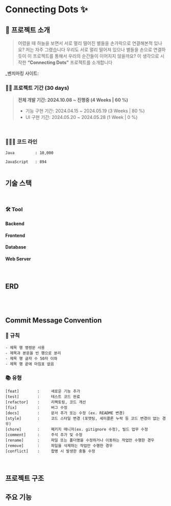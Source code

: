 # Connecting Dots ✨


## 📢 프로젝트 소개
> 어렸을 때 하늘을 보면서 서로 멀리 떨어진 별들을 손가락으로 연결해본적 있나요? 저는 자주 그랬습니다
> 우리도 서로 멀리 떨어져 있으나 별들을  손으로 연결하듯이 이 프로젝트를 통해서 우리의 순간들이 이어지지 않을까요?
> 이 생각으로 시작한 <strong>“Connecting Dots”</strong> 프로젝트를 소개합니다

_벤치마킹 사이트: 
<br>

### 🏃🏻 프로젝트 기간 (30 days)
> **전체 개발 기간: 2024.10.08 ~ 진행중 (4 Weeks | 60 %)**
> - 기능 구현 기간: 2024.04.15 ~ 2024.05.19 (3 Weeks | 80 %) <br>
> - UI 구현 기간: 2024.05.20 ~ 2024.05.28 (1 Week | 0 %) <br>


<br>

### 👨🏻‍💻 코드 라인 
<pre><code>Java         : 10,000 <br>
JavaScript   : 894 <br> </code></pre> 



## 기술 스택

<br>

### 🛠️ Tool

#### Backend

#### Frontend

#### Database

#### Web Server

<br>



## ERD

<br>
<br>

## Commit Message Convention
###  🤝 규칙
<pre><code>- 제목 행 명령문 사용
- 제목과 본문을 빈 행으로 분리
- 제목 행 글자 수 50자 이하
- 제목 행 끝에 마침표 없음</code></pre>

###  📚 유형
<pre><code>[feat]        :     새로운 기능 추가
[test]        :     테스트 코드 완료 
[refactor]    :     리팩토링, 코드 개선
[fix]         :     버그 수정
[docs]        :     문서 추가 또는 수정 (ex. README 변경)
[style]       :     코드 스타일 변경 (포맷팅, 세미콜론 누락 등 코드 변경이 없는 경우)
[chore]       :     패키지 매니저(ex. gitignore 수정), 빌드 업무 수정
[comment]     :     주석 추가 및 수정
[rename]      :     파일 또는 폴더명을 수정하거나 이동하는 작업만 수행한 경우
[remove]      :     파일을 삭제하는 작업만 수행한 경우
[conflict]    :     합병 시 발생한 충돌 수정</code></pre>

<br>

## 프로젝트 구조


## 주요 기능

